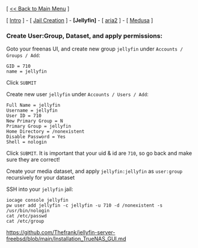 [ [<< Back to Main Menu](https://github.com/seth586/guides/blob/master/README.md) ]

[ [Intro](README.md) ] - [ [Jail Creation](1_jail.md) ] - **[Jellyfin]** - [ [aria2](3_aria2.md) ] - [ [Medusa](4_medusa.md) ]

### Create User:Group, Dataset, and apply permissions:
Goto your freenas UI, and create new group `jellyfin` under `Accounts / Groups / Add`:
```
GID = 710
name = jellyfin
```
Click `SUBMIT`

Create new user `jellyfin` under `Accounts / Users / Add`:
```
Full Name = jellyfin
Username = jellyfin
User ID = 710
New Primary Group = N
Primary Group = jellyfin
Home Directory = /nonexistent
Disable Password = Yes
Shell = nologin
```
Click `SUBMIT`. It is important that your uid & id are `710`, so go back and make sure they are correct!

Create your media dataset, and apply `jellyfin:jellyfin` as `user:group` recursively for your dataset

SSH into your `jellyfin` jail:
```
iocage console jellyfin
pw user add jellyfin -c jellyfin -u 710 -d /nonexistent -s /usr/bin/nologin
cat /etc/passwd
cat /etc/group
```

https://github.com/Thefrank/jellyfin-server-freebsd/blob/main/Installation_TrueNAS_GUI.md
